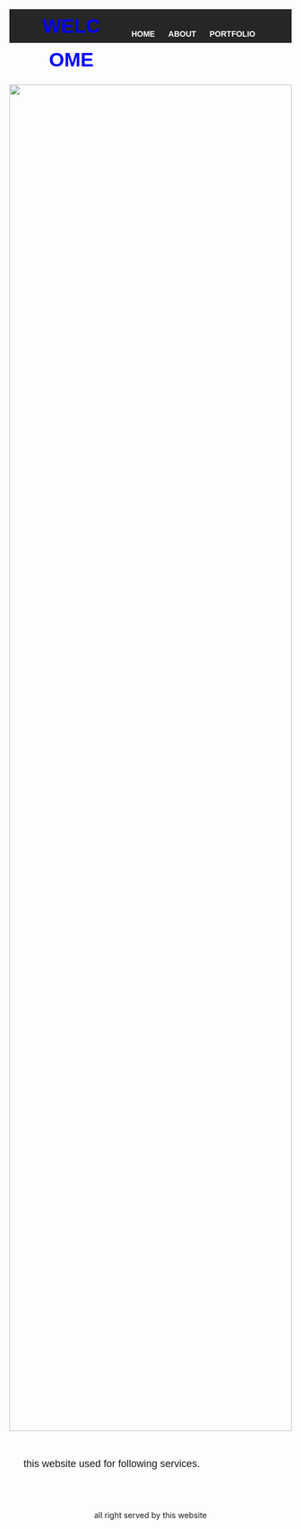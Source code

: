  <!DOCTYPE html>

<html>

<head>

<title>my first website </title>

<style>
*{
margin:0;
padding:0;
}
header{
height:60px;
background:#262626;
padding:0 50px;
}
.logo{
width:30%;
float:left;
color:blue;
font-weight:bold;
text-transform:uppercase;
line-height:60px;
font-size:35px;
font-family:sans-serif;
}
nav{
width:68%;
float:right;
}
nav ul  {
list-style:none;
float:right;
}
nav ul li {
display:inline-block;
}
nav ul li a{
text-decoration: none;
color:#fff;
font-family:sans-serif;
font-weight:bold;
margin:0 10px;
line-height:60px;
text-transform:uppercase;
}
.banner{
height:100%;
}
.banner img{
width:100%;
height:60vh;
}
.content{
padding:5%;
}
.content p{
font-size:18px;
line-height:1.7;
font-family:sans-serif;
margin-bottom:18px;
}
footer{
background:#white;
color:#blue;
padding:10px 60px;
text-align:center;
}
</style>

</head>

<body>

<header>
<div class=logo>welcome</div>
<nav>
<ul>
<li><a href="#">home</a></li>
<li><a href="#">about</a></li>
<li><a href="#">portfolio</a></li>
<li><a href="#">services</a></li>
<li><a href="#">contact</a></li>
</ul>
</nav>
</header>
<div class="banner">
<img src="mouse.jpg">
<div/>


<div class="content">

<p>this website used for following services.</p>

</div>

<footer>
<p>all right served by this website </p>
</div>
</footer>

</body>

</html>
